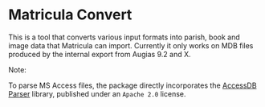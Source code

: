 # Matricula Convert

This is a tool that converts various input formats into parish, book and image data that Matricula can import. Currently it only works on MDB files produced by the internal export from Augias 9.2 and X.

Note:

To parse MS Access files, the package directly incorporates the [AccessDB Parser](https://github.com/claroty/access_parser) library, published under an `Apache 2.0` license.
